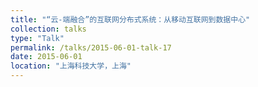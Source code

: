 ```yaml
---
title: "“云-端融合”的互联网分布式系统：从移动互联网到数据中心"
collection: talks
type: "Talk"
permalink: /talks/2015-06-01-talk-17
date: 2015-06-01
location: "上海科技大学，上海"
---
```

